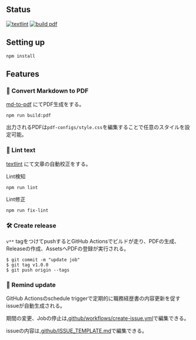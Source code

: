 ## Status

[![textlint](https://img.shields.io/github/workflow/status/momotaro98/resume/lint%20text?label=textlint&logo=github)](https://github.com/momotaro98/resume/actions?query=workflow%3A%22lint+text%22)
[![build pdf](https://img.shields.io/github/workflow/status/momotaro98/resume/build%20pdf?label=build%20pdf&logo=github&color=blue)](https://github.com/momotaro98/resume/actions?query=workflow%3A%22build+pdf%22)


## Setting up

```
npm install
```
## Features

### 📝 Convert Markdown to PDF

[md-to-pdf](https://www.npmjs.com/package/md-to-pdf) にてPDF生成をする。

```
npm run build:pdf
```

出力されるPDFは`pdf-configs/style.css`を編集することで任意のスタイルを設定可能。

### 💅 Lint text

[textlint](https://github.com/textlint/textlint) にて文章の自動校正をする。

Lint検知

```
npm run lint
```

Lint修正

```
npm run fix-lint
```

### 🛠 Create release

`v**` tagをつけてpushするとGitHub Actionsでビルドが走り、PDFの生成、Releaseの作成、AssetsへPDFの登録が実行される。

```
$ git commit -m "update job"
$ git tag v1.0.0
$ git push origin --tags
```

### 📆 Remind update

GitHub Actionsのschedule triggerで定期的に職務経歴書の内容更新を促すissueが自動生成される。

期間の変更、Jobの停止は[.github/workflows/create-issue.yml](../.github/workflows/create-issue.yml)で編集できる。

issueの内容は[.github/ISSUE_TEMPLATE.md](../.github/ISSUE_TEMPLATE.md)で編集できる。
